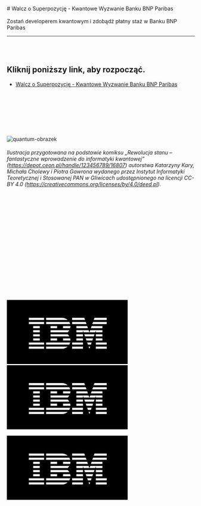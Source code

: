 <br>
# Walcz o Superpozycję - Kwantowe Wyzwanie Banku BNP Paribas
<br>
<br>
Zostań developerem kwantowym i zdobądź płatny staż w Banku BNP Paribas

*****
<br>
<br>





## Kliknij poniższy link, aby rozpocząć.
* [Walcz o Superpozycję - Kwantowe Wyzwanie Banku BNP Paribas](Qchallenge/README.md)  
<br>
<br>
<br>
<br>
<br>
<br>

![quantum-obrazek](/images/q2.png)
###### Ilustracja przygotowana na podstawie komiksu „Rewolucja stanu – fantastyczne wprowadzenie do informatyki kwantowej” (https://depot.ceon.pl/handle/123456789/16807) autorstwa Katarzyny Kary, Michała Cholewy i Piotra Gawrona wydanego przez Instytut Informatyki Teoretycznej i Stosowanej PAN w Gliwicach udostępnionego na licencji CC-BY 4.0 (https://creativecommons.org/licenses/by/4.0/deed.pl).



<br>
<br>
<br>
<br>
<br>
<br>
<br>
<br>
<br>
<br>
<br>
<br>
<br>
<br>
<br>

![logo-ibm](/images/logoibm.png)
![logo-ibm](/images/logoibm.png)

[![logo-ibm](/images/logoibm.png)](https://www.ibm.com/pl-pl)

<br>
<br>
<br>


